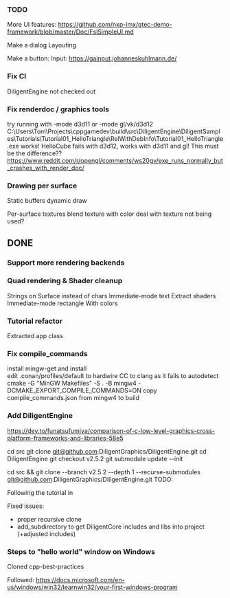 
### TODO


More UI features:
https://github.com/nxp-imx/gtec-demo-framework/blob/master/Doc/FslSimpleUI.md

Make a dialog
Layouting



Make a button:
Input: https://gainput.johanneskuhlmann.de/



### Fix CI

DiligentEngine not checked out



### Fix renderdoc / graphics tools

try running with -mode d3d11 or -mode gl/vk/d3d12
C:\Users\Tom\Projects\cppgamedev\build\src\DiligentEngine\DiligentSamples\Tutorials\Tutorial01_HelloTriangle\RelWithDebInfo\Tutorial01_HelloTriangle.exe
works!
HelloCube fails with d3d12, works with d3d11 and gl! This must be the difference??
https://www.reddit.com/r/opengl/comments/ws20gv/exe_runs_normally_but_crashes_with_render_doc/



### Drawing per surface


Static buffers 
dynamic draw 


Per-surface textures
blend texture with color
deal with texture not being used?




## DONE


### Support more rendering backends



### Quad rendering & Shader cleanup


Strings on Surface instead of chars
Immediate-mode text
Extract shaders
Immediate-mode rectangle
With colors


### Tutorial refactor


Extracted app class


### Fix compile_commands

install mingw-get and install  
edit .conan/profiles/default to hardwire CC to clang as it fails to autodetect
cmake -G "MinGW Makefiles" -S . -B mingw4 -DCMAKE_EXPORT_COMPILE_COMMANDS=ON
copy compile_commands.json from mingw4 to build


### Add DiligentEngine

https://dev.to/funatsufumiya/comparison-of-c-low-level-graphics-cross-platform-frameworks-and-libraries-58e5

cd src
git clone git@github.com:DiligentGraphics/DiligentEngine.git
cd DiligentEngine
git checkout v2.5.2
git submodule update --init

cd src && git clone --branch v2.5.2 --depth 1 --recurse-submodules git@github.com:DiligentGraphics/DiligentEngine.git
TODO:

Following the tutorial in 


Fixed issues:
* proper recursive clone
* add_subdirectory to get DiligentCore includes and libs into project (+adjusted includes) 



### Steps to "hello world" window on Windows

Cloned cpp-best-practices

Followed:
https://docs.microsoft.com/en-us/windows/win32/learnwin32/your-first-windows-program


